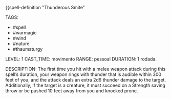 {{spell-definition "Thunderous Smite"

TAGS:
- #spell
- #warmagic
- #wind
- #nature
- #thaumaturgy

LEVEL: 1
CAST_TIME: movimento
RANGE: pessoal
DURATION: 1 rodada.

DESCRIPTION:
The first time you hit with a melee weapon attack during this spell’s duration, your weapon rings with thunder that is audible within 300 feet of you, and the attack deals an extra 2d6 thunder damage to the target. Additionally, if the target is a creature, it must succeed on a Strength saving throw or be pushed 10 feet away from you and knocked prone.
